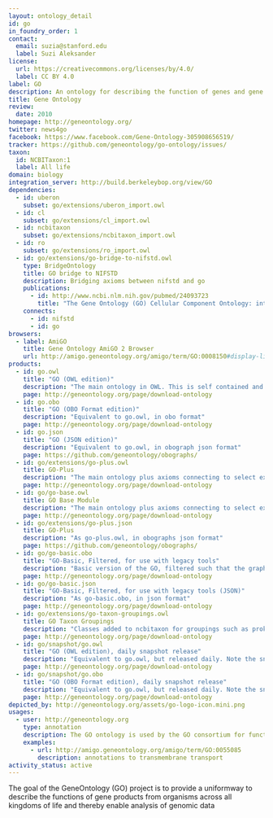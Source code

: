 ```yaml
---
layout: ontology_detail
id: go
in_foundry_order: 1
contact:
  email: suzia@stanford.edu
  label: Suzi Aleksander
license:
  url: https://creativecommons.org/licenses/by/4.0/
  label: CC BY 4.0
label: GO
description: An ontology for describing the function of genes and gene products
title: Gene Ontology
review:
  date: 2010
homepage: http://geneontology.org/
twitter: news4go
facebook: https://www.facebook.com/Gene-Ontology-305908656519/
tracker: https://github.com/geneontology/go-ontology/issues/
taxon:
  id: NCBITaxon:1
  label: All life
domain: biology
integration_server: http://build.berkeleybop.org/view/GO
dependencies:
  - id: uberon
    subset: go/extensions/uberon_import.owl
  - id: cl
    subset: go/extensions/cl_import.owl
  - id: ncbitaxon
    subset: go/extensions/ncbitaxon_import.owl
  - id: ro
    subset: go/extensions/ro_import.owl
  - id: go/extensions/go-bridge-to-nifstd.owl
    type: BridgeOntology
    title: GO bridge to NIFSTD
    description: Bridging axioms between nifstd and go
    publications:
      - id: http://www.ncbi.nlm.nih.gov/pubmed/24093723
        title: "The Gene Ontology (GO) Cellular Component Ontology: integration with SAO (Subcellular Anatomy Ontology) and other recent developments."
    connects:
      - id: nifstd
      - id: go
browsers:
  - label: AmiGO
    title: Gene Ontology AmiGO 2 Browser
    url: http://amigo.geneontology.org/amigo/term/GO:0008150#display-lineage-tab
products:
  - id: go.owl
    title: "GO (OWL edition)"
    description: "The main ontology in OWL. This is self contained and does not have connections to other OBO ontologies"
    page: http://geneontology.org/page/download-ontology
  - id: go.obo
    title: "GO (OBO Format edition)"
    description: "Equivalent to go.owl, in obo format"
    page: http://geneontology.org/page/download-ontology
  - id: go.json
    title: "GO (JSON edition)"
    description: "Equivalent to go.owl, in obograph json format"
    page: https://github.com/geneontology/obographs/
  - id: go/extensions/go-plus.owl
    title: GO-Plus
    description: "The main ontology plus axioms connecting to select external ontologies, with subsets of those ontologies"
    page: http://geneontology.org/page/download-ontology
  - id: go/go-base.owl
    title: GO Base Module
    description: "The main ontology plus axioms connecting to select external ontologies, excluding the external ontologies themselves"
    page: http://geneontology.org/page/download-ontology
  - id: go/extensions/go-plus.json
    title: GO-Plus
    description: "As go-plus.owl, in obographs json format"
    page: https://github.com/geneontology/obographs/
  - id: go/go-basic.obo
    title: "GO-Basic, Filtered, for use with legacy tools"
    description: "Basic version of the GO, filtered such that the graph is guaranteed to be acyclic and annotations can be propagated up the graph. The relations included are is a, part of, regulates, negatively regulates and positively regulates. This version excludes relationships that cross the 3 GO hierarchies."
    page: http://geneontology.org/page/download-ontology
  - id: go/go-basic.json
    title: "GO-Basic, Filtered, for use with legacy tools (JSON)"
    description: "As go-basic.obo, in json format"
    page: http://geneontology.org/page/download-ontology
  - id: go/extensions/go-taxon-groupings.owl
    title: GO Taxon Groupings
    description: "Classes added to ncbitaxon for groupings such as prokaryotes"
    page: http://geneontology.org/page/download-ontology
  - id: go/snapshot/go.owl
    title: "GO (OWL edition), daily snapshot release"
    description: "Equivalent to go.owl, but released daily. Note the snapshot release is not archived."
    page: http://geneontology.org/page/download-ontology
  - id: go/snapshot/go.obo
    title: "GO (OBO Format edition), daily snapshot release"
    description: "Equivalent to go.owl, but released daily. Note the snapshot release is not archived."
    page: http://geneontology.org/page/download-ontology
depicted_by: http://geneontology.org/assets/go-logo-icon.mini.png
usages:
  - user: http://geneontology.org
    type: annotation
    description: The GO ontology is used by the GO consortium for functional annotation of genes
    examples:
      - url: http://amigo.geneontology.org/amigo/term/GO:0055085
        description: annotations to transmembrane transport
activity_status: active
---
```


The goal of the GeneOntology (GO) project is to provide a uniformway to describe the functions of gene products from organisms across all kingdoms of life and thereby enable analysis of genomic data
